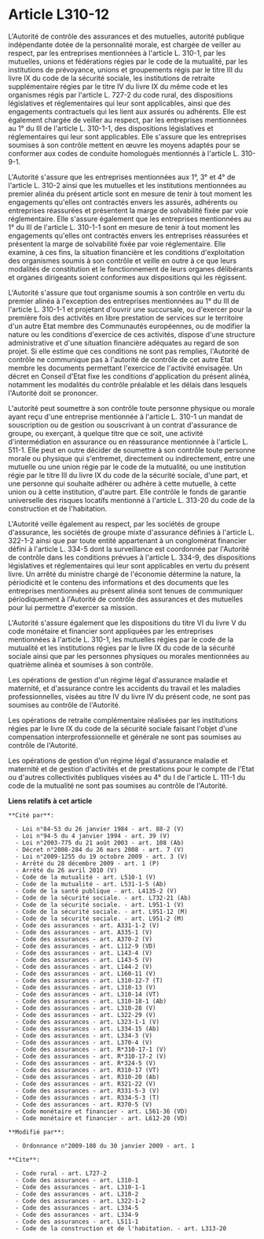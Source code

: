 # Article L310-12

L'Autorité de contrôle des assurances et des mutuelles, autorité publique indépendante dotée de la personnalité morale, est
chargée de veiller au respect, par les entreprises mentionnées à l'article L. 310-1, par les mutuelles, unions et fédérations
régies par le code de la mutualité, par les institutions de prévoyance, unions et groupements régis par le titre III du livre
IX du code de la sécurité sociale, les institutions de retraite supplémentaire régies par le titre IV du livre IX du même
code et les organismes régis par l'article L. 727-2 du code rural, des dispositions législatives et réglementaires qui leur
sont applicables, ainsi que des engagements contractuels qui les lient aux assurés ou adhérents. Elle est également chargée
de veiller au respect, par les entreprises mentionnées au 1° du III de l'article L. 310-1-1, des dispositions législatives et
réglementaires qui leur sont applicables. Elle s'assure que les entreprises soumises à son contrôle mettent en œuvre les
moyens adaptés pour se conformer aux codes de conduite homologués mentionnés à l'article L. 310-9-1.

L'Autorité s'assure que les entreprises mentionnées aux 1°, 3° et 4° de l'article L. 310-2 ainsi que les mutuelles et les
institutions mentionnées au premier alinéa du présent article sont en mesure de tenir à tout moment les engagements qu'elles
ont contractés envers les assurés, adhérents ou entreprises réassurées et présentent la marge de solvabilité fixée par voie
réglementaire. Elle s'assure également que les entreprises mentionnées au 1° du III de l'article L. 310-1-1 sont en mesure de
tenir à tout moment les engagements qu'elles ont contractés envers les entreprises réassurées et présentent la marge de
solvabilité fixée par voie réglementaire. Elle examine, à ces fins, la situation financière et les conditions d'exploitation
des organismes soumis à son contrôle et veille en outre à ce que leurs modalités de constitution et le fonctionnement de
leurs organes délibérants et organes dirigeants soient conformes aux dispositions qui les régissent.

L'Autorité s'assure que tout organisme soumis à son contrôle en vertu du premier alinéa à l'exception des entreprises
mentionnées au 1° du III de l'article L. 310-1-1 et projetant d'ouvrir une succursale, ou d'exercer pour la première fois des
activités en libre prestation de services sur le territoire d'un autre Etat membre des Communautés européennes, ou de
modifier la nature ou les conditions d'exercice de ces activités, dispose d'une structure administrative et d'une situation
financière adéquates au regard de son projet. Si elle estime que ces conditions ne sont pas remplies, l'Autorité de contrôle
ne communique pas à l'autorité de contrôle de cet autre Etat membre les documents permettant l'exercice de l'activité
envisagée. Un décret en Conseil d'Etat fixe les conditions d'application du présent alinéa, notamment les modalités du
contrôle préalable et les délais dans lesquels l'Autorité doit se prononcer.

L'autorité peut soumettre à son contrôle toute personne physique ou morale ayant reçu d'une entreprise mentionnée à l'article
L. 310-1 un mandat de souscription ou de gestion ou souscrivant à un contrat d'assurance de groupe, ou exerçant, à quelque
titre que ce soit, une activité d'intermédiation en assurance ou en réassurance mentionnée à l'article L. 511-1. Elle peut en
outre décider de soumettre à son contrôle toute personne morale ou physique qui s'entremet, directement ou indirectement,
entre une mutuelle ou une union régie par le code de la mutualité, ou une institution régie par le titre III du livre IX du
code de la sécurité sociale, d'une part, et une personne qui souhaite adhérer ou adhère à cette mutuelle, à cette union ou à
cette institution, d'autre part. Elle contrôle le fonds de garantie universelle des risques locatifs mentionné à l'article L.
313-20 du code de la construction et de l'habitation.

L'Autorité veille également au respect, par les sociétés de groupe d'assurance, les sociétés de groupe mixte d'assurance
définies à l'article L. 322-1-2 ainsi que par toute entité appartenant à un conglomérat financier défini à l'article L. 334-5
dont la surveillance est coordonnée par l'Autorité de contrôle dans les conditions prévues à l'article L. 334-9, des
dispositions législatives et réglementaires qui leur sont applicables en vertu du présent livre. Un arrêté du ministre chargé
de l'économie détermine la nature, la périodicité et le contenu des informations et des documents que les entreprises
mentionnées au présent alinéa sont tenues de communiquer périodiquement à l'Autorité de contrôle des assurances et des
mutuelles pour lui permettre d'exercer sa mission.

L'Autorité s'assure également que les dispositions du titre VI du livre V du code monétaire et financier sont appliquées par
les entreprises mentionnées à l'article L. 310-1, les mutuelles régies par le code de la mutualité et les institutions régies
par le livre IX du code de la sécurité sociale ainsi que par les personnes physiques ou morales mentionnées au quatrième
alinéa et soumises à son contrôle. 

Les opérations de gestion d'un régime légal d'assurance maladie et maternité, et d'assurance contre les accidents du travail
et les maladies professionnelles, visées au titre IV du livre IV du présent code, ne sont pas soumises au contrôle de
l'Autorité. 

Les opérations de retraite complémentaire réalisées par les institutions régies par le livre IX du code de la sécurité
sociale faisant l'objet d'une compensation interprofessionnelle et générale ne sont pas soumises au contrôle de l'Autorité. 

Les opérations de gestion d'un régime légal d'assurance maladie et maternité et de gestion d'activités et de prestations pour
le compte de l'Etat ou d'autres collectivités publiques visées au 4° du I de l'article L. 111-1 du code de la mutualité ne
sont pas soumises au contrôle de l'Autorité.

**Liens relatifs à cet article**

	**Cité par**:

	  - Loi n°84-53 du 26 janvier 1984 - art. 88-2 (V)
	  - Loi n°94-5 du 4 janvier 1994 - art. 39 (V)
	  - Loi n°2003-775 du 21 août 2003 - art. 108 (Ab)
	  - Décret n°2008-284 du 26 mars 2008 - art. 7 (V)
	  - Loi n°2009-1255 du 19 octobre 2009 - art. 3 (V)
	  - Arrêté du 28 décembre 2009 - art. 1 (P)
	  - Arrêté du 26 avril 2010 (V)
	  - Code de la mutualité - art. L510-1 (V)
	  - Code de la mutualité - art. L531-1-5 (Ab)
	  - Code de la santé publique - art. L4135-2 (V)
	  - Code de la sécurité sociale. - art. L732-21 (Ab)
	  - Code de la sécurité sociale. - art. L951-1 (V)
	  - Code de la sécurité sociale. - art. L951-12 (M)
	  - Code de la sécurité sociale. - art. L951-2 (M)
	  - Code des assurances - art. A331-1-2 (V)
	  - Code des assurances - art. A335-1 (V)
	  - Code des assurances - art. A370-2 (V)
	  - Code des assurances - art. L112-9 (VD)
	  - Code des assurances - art. L143-4 (V)
	  - Code des assurances - art. L143-5 (V)
	  - Code des assurances - art. L144-2 (V)
	  - Code des assurances - art. L160-11 (V)
	  - Code des assurances - art. L310-12-7 (T)
	  - Code des assurances - art. L310-13 (V)
	  - Code des assurances - art. L310-14 (VT)
	  - Code des assurances - art. L310-18-1 (Ab)
	  - Code des assurances - art. L310-28 (V)
	  - Code des assurances - art. L322-29 (V)
	  - Code des assurances - art. L323-1-1 (V)
	  - Code des assurances - art. L334-15 (Ab)
	  - Code des assurances - art. L334-3 (V)
	  - Code des assurances - art. L370-4 (V)
	  - Code des assurances - art. R*310-17-1 (V)
	  - Code des assurances - art. R*310-17-2 (V)
	  - Code des assurances - art. R*324-5 (V)
	  - Code des assurances - art. R310-17 (VT)
	  - Code des assurances - art. R310-20 (Ab)
	  - Code des assurances - art. R321-22 (V)
	  - Code des assurances - art. R331-5-3 (V)
	  - Code des assurances - art. R334-5-3 (T)
	  - Code des assurances - art. R370-5 (V)
	  - Code monétaire et financier - art. L561-36 (VD)
	  - Code monétaire et financier - art. L612-20 (VD)

	**Modifié par**:

	  - Ordonnance n°2009-108 du 30 janvier 2009 - art. 1

	**Cite**:

	  - Code rural - art. L727-2
	  - Code des assurances - art. L310-1
	  - Code des assurances - art. L310-1-1
	  - Code des assurances - art. L310-2
	  - Code des assurances - art. L322-1-2
	  - Code des assurances - art. L334-5
	  - Code des assurances - art. L334-9
	  - Code des assurances - art. L511-1
	  - Code de la construction et de l'habitation. - art. L313-20
